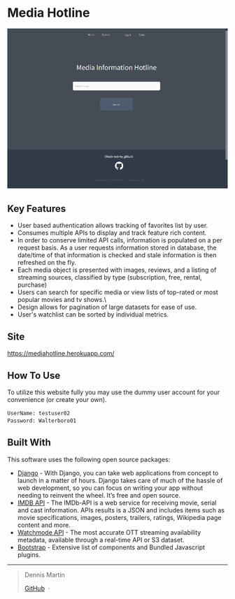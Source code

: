 

#                                              Media Hotline 




![screenshot](https://github.com/denniseugenemartin/Media/blob/master/screenshot.png)

## Key Features

* User based authentication allows tracking of favorites list by user.
* Consumes multiple APIs to display and track feature rich content.
* In order to conserve limited API calls, information is populated on a  per request basis. As a user requests information stored in database,  the date/time of that information is checked and stale information is  then refreshed on the fly.
*  Each media object is presented with  images, reviews, and a listing of streaming sources, classified by type  (subscription, free, rental, purchase)
* Users can search for specific media or view lists of top-rated or most popular movies and tv shows.\
* Design allows for pagination of large datasets for ease of use.
* User's watchlist can be sorted by individual metrics.

## Site

https://mediahotline.herokuapp.com/

## How To Use

To utilize this website fully you may use the dummy user account for your convenience (or create your own).

```bash
UserName: testuser02
Password: Walterboro01
```



## Built With

This software uses the following open source packages:

- [Django](https://www.djangoproject.com/start/) - With Django, you can take web applications from concept to launch in a matter of hours. Django takes care of much of the hassle of web  development, so you can focus on writing your app without needing to  reinvent the wheel. It’s free and open source.
- [IMDB API](https://imdb-api.com/) - The IMDb-API is a web service for receiving movie, serial and cast  information. APIs results is a JSON and includes items such as movie  specifications, images, posters, trailers, ratings, Wikipedia page  content and more.
- [Watchmode API](https://api.watchmode.com/docs/) - The most accurate OTT streaming availability metadata, available through a real-time API or S3 dataset.
-  [Bootstrap](http://getbootstrap.com/) - Extensive list of components and  Bundled Javascript plugins.

---

> Dennis Martin
>
> [GitHub](https://github.com/denniseugenemartin/) &nbsp;&middot;&nbsp; 

